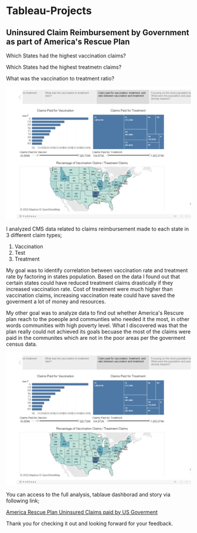 # Tableau-Projects
## Uninsured Claim Reimbursement by Government as part of America's Rescue Plan 

Which States had the highest vaccination claims? 

Which States had the highest treatmetn claims?

What was the vaccination to treatment ratio? 

<img src = "https://github.com/tastane/Tableau-Projects/blob/main/Web%20capture_9-9-2022_214214_public.tableau.com.jpeg"/>


I analyzed CMS data related to claims reimbursement made to each state in 3 different claim types; 
1. Vaccination 
2. Test
3. Treatment 

My goal was to identify correlation between vaccination rate and treatment rate by factoring in states population. Based on the data I found out that certain states could have reduced treatment claims drastically if they increased vaccination rate. Cost of treatment were much higher than vaccination claims, increasing vaccination reate could have saved the goverment a lot of money and resources. 

My other goal was to analyze data to find out whether America's Rescure plan reach to the poeople and communties who needed it  the most, in other words communities with high poverty level. What I discovered  was that the plan really could not achieved its goals becuase the most of the claims were paid in the communites which are not in the poor areas per the goverment census data. 

<img src = "https://github.com/tastane/Tableau-Projects/blob/main/Web%20capture_9-9-2022_214214_public.tableau.com.jpeg"/>


You can access to the full analysis, tablaue dashborad and story via following link; 

<a href="https://public.tableau.com/views/AmericaRescuePlanUninsuredClaimReimbursementbyGoverment/VaccinationTreatment1?:language=en-US&:display_count=n&:origin=viz_share_link"> America Rescue Plan Uninsured Claims paid by US Goverment  </a>

Thank you for checking it out and looking forward for your feedback.






